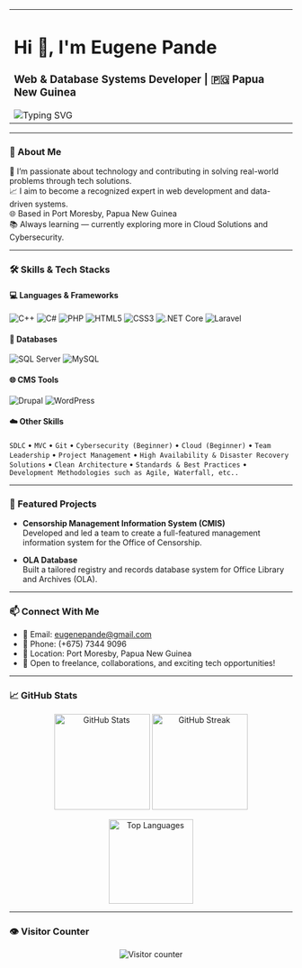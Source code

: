 <!-- Profile Header with Image + Orange Typing Text -->
<table>
<tr><!--
<td width="180px">
  <img src="https://github.com/EugenePande/EugenePande/blob/main/assets/eugene-coding.png" alt="Eugene Coding" width="160"/>
</td>-->
<td>
  <h1>Hi 👋, I'm Eugene Pande</h1>
  <h3>Web & Database Systems Developer | 🇵🇬 Papua New Guinea</h3>

  <img src="https://readme-typing-svg.herokuapp.com?font=Fira+Code&weight=600&size=22&pause=1000&center=false&vCenter=true&width=500&height=40&color=FFA500&lines=Passionate+about+tech+💻;Web+%26+Software+Developer;Systems+Analysis+%26+Design;Database+System+Designer;Let's+build+something+amazing!" alt="Typing SVG" />
</td>
</tr>
</table>

---

### 📜 About Me

🎯 I’m passionate about technology and contributing in solving real-world problems through tech solutions.  
📈 I aim to become a recognized expert in web development and data-driven systems.  
🌐 Based in Port Moresby, Papua New Guinea  
📚 Always learning — currently exploring more in Cloud Solutions and Cybersecurity.

---

### 🛠 Skills & Tech Stacks

#### 💻 Languages & Frameworks  
![C++](https://img.shields.io/badge/C++-00599C?style=for-the-badge&logo=c%2B%2B&logoColor=white)
![C#](https://img.shields.io/badge/C%23-239120?style=for-the-badge&logo=c-sharp&logoColor=white)
![PHP](https://img.shields.io/badge/PHP-777BB4?style=for-the-badge&logo=php&logoColor=white)
![HTML5](https://img.shields.io/badge/HTML5-E34F26?style=for-the-badge&logo=html5&logoColor=white)
![CSS3](https://img.shields.io/badge/CSS3-1572B6?style=for-the-badge&logo=css3&logoColor=white)
![.NET Core](https://img.shields.io/badge/.NET_Core-512BD4?style=for-the-badge&logo=dotnet&logoColor=white)
![Laravel](https://img.shields.io/badge/Laravel-F55247?style=for-the-badge&logo=laravel&logoColor=white)

#### 🧠 Databases  
![SQL Server](https://img.shields.io/badge/SQL%20Server-CC2927?style=for-the-badge&logo=microsoft-sql-server&logoColor=white)
![MySQL](https://img.shields.io/badge/MySQL-4479A1?style=for-the-badge&logo=mysql&logoColor=white)

#### 🌐 CMS Tools  
![Drupal](https://img.shields.io/badge/Drupal-0678BE?style=for-the-badge&logo=drupal&logoColor=white)
![WordPress](https://img.shields.io/badge/WordPress-21759B?style=for-the-badge&logo=wordpress&logoColor=white)

#### ☁️ Other Skills  
`SDLC` • `MVC` • `Git` • `Cybersecurity (Beginner)` • `Cloud (Beginner)` • `Team Leadership` • `Project Management` • `High Availability & Disaster Recovery Solutions` • `Clean Architecture` • `Standards & Best Practices` • `Development Methodologies such as Agile, Waterfall, etc..`

---

### 📌 Featured Projects

- **Censorship Management Information System (CMIS)**  
  Developed and led a team to create a full-featured management information system for the Office of Censorship.

- **OLA Database**  
  Built a tailored registry and records database system for Office Library and Archives (OLA).

---

### 📫 Connect With Me

- 📧 Email: [eugenepande@gmail.com](mailto:eugenepande@gmail.com)  
- 📱 Phone: (+675) 7344 9096
- 📍 Location: Port Moresby, Papua New Guinea  
- 💼 Open to freelance, collaborations, and exciting tech opportunities!

---

### 📈 GitHub Stats

<p align="center">
  <img src="https://github-readme-stats.vercel.app/api?username=EugenePande&show_icons=true&theme=gradient" height="170" alt="GitHub Stats" />
  <img src="https://github-readme-streak-stats.herokuapp.com?user=EugenePande&theme=gradient" height="170" alt="GitHub Streak" />
</p>

<p align="center">
  <img src="https://github-readme-stats.vercel.app/api/top-langs/?username=EugenePande&layout=compact&theme=gradient" height="150" alt="Top Languages" />
</p>

---

### 👁️ Visitor Counter

<p align="center">
  <img src="https://komarev.com/ghpvc/?username=EugenePande&label=Profile+Visitors&color=brightgreen" alt="Visitor counter" />
</p>
